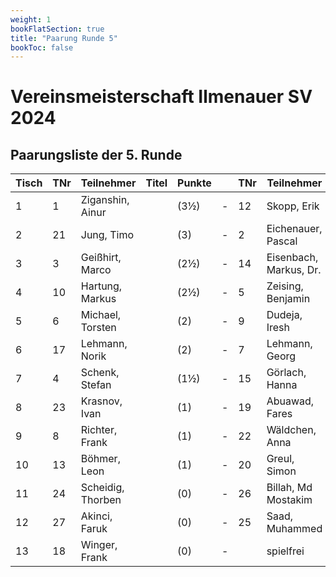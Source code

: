 ```yaml
---
weight: 1
bookFlatSection: true
title: "Paarung Runde 5"
bookToc: false
---
```


# Vereinsmeisterschaft Ilmenauer SV 2024

## Paarungsliste der 5. Runde

| Tisch | TNr | Teilnehmer         | Titel | Punkte |   | TNr | Teilnehmer         | Titel | Punkte | Erg. | Ergebnis | Erg. | At. |
|-------|-----|--------------------|-------|--------|---|-----|--------------------|-------|--------|------|----------|------|-----|
| 1     | 1   | Ziganshin, Ainur   |       | (3½)   | - | 12  | Skopp, Erik        |       | (3)    |      | -        |      |     |
| 2     | 21  | Jung, Timo         |       | (3)    | - | 2   | Eichenauer, Pascal |       | (3½)   |      | -        |      |     |
| 3     | 3   | Geißhirt, Marco    |       | (2½)   | - | 14  | Eisenbach, Markus, Dr. |    | (2½)   |      | -        |      |     |
| 4     | 10  | Hartung, Markus    |       | (2½)   | - | 5   | Zeising, Benjamin  |       | (2½)   |      | -        |      |     |
| 5     | 6   | Michael, Torsten   |       | (2)    | - | 9   | Dudeja, Iresh      |       | (2)    |      | -        |      |     |
| 6     | 17  | Lehmann, Norik     |       | (2)    | - | 7   | Lehmann, Georg     |       | (2)    |      | -        |      |     |
| 7     | 4   | Schenk, Stefan     |       | (1½)   | - | 15  | Görlach, Hanna     |       | (2)    |      | -        |      |     |
| 8     | 23  | Krasnov, Ivan      |       | (1)    | - | 19  | Abuawad, Fares     |       | (1)    |      | -        |      |     |
| 9     | 8   | Richter, Frank     |       | (1)    | - | 22  | Wäldchen, Anna     |       | (1)    |      | -        |      |     |
| 10    | 13  | Böhmer, Leon       |       | (1)    | - | 20  | Greul, Simon       |       | (1)    |      | -        |      |     |
| 11    | 24  | Scheidig, Thorben  |       | (0)    | - | 26  | Billah, Md Mostakim|       | (0)    |      | -        |      |     |
| 12    | 27  | Akinci, Faruk      |       | (0)    | - | 25  | Saad, Muhammed     |       | (0)    |      | -        |      |     |
| 13    | 18  | Winger, Frank      |       | (0)    | - |     | spielfrei          |       | (0)    | +    | -        | -    |     |

